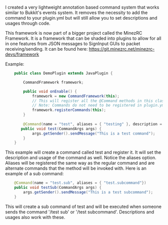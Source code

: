 I created a very lightweight annotation based command system that works similar to Bukkit's events system. It removes the necessity to add the command to your plugin.yml but will still allow you to set descriptions and usages through code.

This framework is now part of a bigger project called the MinezRC Framework. It is a framework that can be shaded into plugins to allow for all in one features from JSON messages to SignInput GUIs to packet receiving/sending. It can be found here: https://git.minezrc.net/minezrc-devs/framework

Example:
```java
    public class DemoPlugin extends JavaPlugin {

        CommandFramework framework;

        public void onEnable() {
            framework = new CommandFramework(this);
            // This will register all the @Command methods in this class. It can be done with any object
            // Note: Commands do not need to be registered in plugin.yml
            framework.registerCommands(this);
        }
    
        @Command(name = "test", aliases = { "testing" }, description = "This is a test command", usage = "This is how you use it")
       public void test(CommandArgs args) {
            args.getSender().sendMessage("This is a test command");
        }
    }
```
This example will create a command called test and register it. It will set the description and usage of the command as well. Notice the aliases option. Aliases will be registered the same way as the regular command and are alternate commands that the method will be invoked with. Here is an example of a sub command:
```java
    @Command(name = "test.sub", aliases = { "test.subcommand"})
    public void testSub(CommandArgs args) {
        args.getSender().sendMessage("This is a test subcommand");
    }
```
This will create a sub command of test and will be executed when someone sends the command '/test sub' or '/test subcommand'. Descriptions and usages also work with these.
